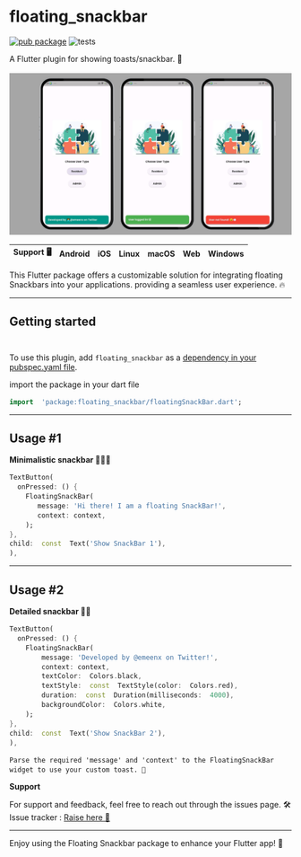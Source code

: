 
  

<!--

This README describes the package. If you publish this package to pub.dev,

this README's contents appear on the landing page for your package.

  

For information about how to write a good package README, see the guide for

[writing package pages](https://dart.dev/guides/libraries/writing-package-pages).

  

For general information about developing packages, see the Dart guide for

[creating packages](https://dart.dev/guides/libraries/create-library-packages)

and the Flutter guide for

[developing packages and plugins](https://flutter.dev/developing-packages).![loader](https://raw.githubusercontent.com/muhd-ameen/FloatingSnackBar/master/assets/image/flutter_02.png)-->

  
# floating_snackbar

[![pub package](https://img.shields.io/pub/v/floating_snackbar.svg)](https://pub.dev/packages/floating_snackbar)
![tests](https://github.com/britannio/in_app_review/workflows/tests/badge.svg?branch=master)

A Flutter plugin for showing toasts/snackbar. 🚀 <br><br>
![In-App Review Android Demo](https://raw.githubusercontent.com/muhd-ameen/FloatingSnackBar/main/assets/image/fsb-ss.png)


| **Support 🖥️** | Android | iOS   | Linux | macOS  | Web | Windows     |
|-------------|---------|-------|-------|--------|-----|-------------|

This Flutter package offers a customizable solution for integrating floating Snackbars into your applications. providing a seamless user experience. 🔥

***
  ## Getting started <br> <br>
  
  To use this plugin, add `floating_snackbar` as a [dependency in your pubspec.yaml file](https://flutter.dev/platform-plugins/).


import the package in your dart file

```dart
import  'package:floating_snackbar/floatingSnackBar.dart';
```  
***
## Usage #1

**Minimalistic snackbar 👨🏼‍🌾**

```dart
TextButton(
  onPressed: () {
    FloatingSnackBar(
       message: 'Hi there! I am a floating SnackBar!',
	   context: context,
	);
},
child:  const  Text('Show SnackBar 1'),
),
```
***
## Usage #2

**Detailed snackbar 🦹🏻**

```dart
TextButton(
  onPressed: () {
	FloatingSnackBar(
        message: 'Developed by @emeenx on Twitter!',
		context: context,
		textColor:  Colors.black,
		textStyle:  const  TextStyle(color:  Colors.red),
		duration:  const  Duration(milliseconds:  4000),
		backgroundColor:  Colors.white,
	);
},
child:  const  Text('Show SnackBar 2'),
),
``` 

 

`Parse the required 'message' and 'context' to the FloatingSnackBar widget to use your custom toast. 🎉`

**Support**

For support and feedback, feel free to reach out through the issues page. 🛠️
<br>
Issue tracker : [Raise here 🐛](https://github.com/muhd-ameen/FloatingSnackBar/issues)


***
Enjoy using the Floating Snackbar package to enhance your Flutter app! 🚀
<br><br><br>